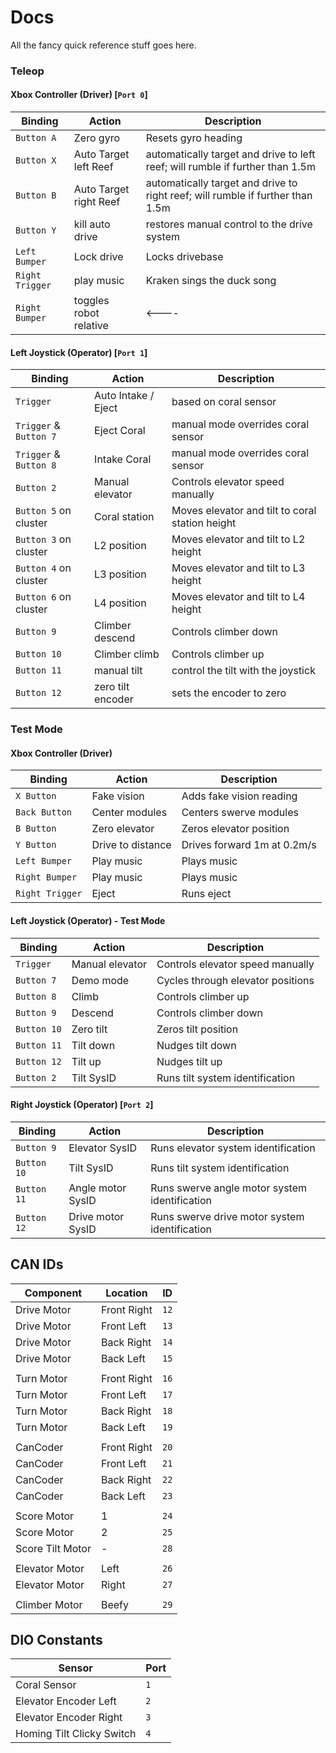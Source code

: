 # Docs

All the fancy quick reference stuff goes here.

### Teleop

#### Xbox Controller (Driver) [`Port 0`]
| Binding | Action | Description |
|---------|--------|-------------|
| `Button A` | Zero gyro | Resets gyro heading |
| `Button X` | Auto Target left Reef | automatically target and drive to left reef; will rumble if further than 1.5m |
| `Button B` | Auto Target right Reef | automatically target and drive to right reef; will rumble if further than 1.5m |
| `Button Y` | kill auto drive | restores manual control to the drive system |
| `Left Bumper` | Lock drive | Locks drivebase |
| `Right Trigger` | play music | Kraken sings the duck song |
| `Right Bumper` | toggles robot relative | <---- |

#### Left Joystick (Operator) [`Port 1`]
| Binding | Action | Description |
|---------|--------|-------------|
| `Trigger` | Auto Intake / Eject | based on coral sensor | 
| `Trigger` & `Button 7` | Eject Coral | manual mode overrides coral sensor | 
| `Trigger` & `Button 8` | Intake Coral | manual mode overrides coral sensor | 
| `Button 2` | Manual elevator | Controls elevator speed manually |
| `Button 5` on cluster | Coral station | Moves elevator and tilt to coral station height |
| `Button 3` on cluster | L2 position | Moves elevator and tilt to L2 height |
| `Button 4` on cluster | L3 position | Moves elevator and tilt to L3 height |
| `Button 6` on cluster | L4 position | Moves elevator and tilt to L4 height |
| `Button 9` | Climber descend | Controls climber down |
| `Button 10` | Climber climb | Controls climber up |
| `Button 11` | manual tilt | control the tilt with the joystick |
| `Button 12` | zero tilt encoder | sets the encoder to zero |

### Test Mode

#### Xbox Controller (Driver)
| Binding | Action | Description |
|---------|--------|-------------|
| `X Button` | Fake vision | Adds fake vision reading |
| `Back Button` | Center modules | Centers swerve modules |
| `B Button` | Zero elevator | Zeros elevator position |
| `Y Button` | Drive to distance | Drives forward 1m at 0.2m/s |
| `Left Bumper` | Play music | Plays music |
| `Right Bumper` | Play music | Plays music |
| `Right Trigger` | Eject | Runs eject |

#### Left Joystick (Operator) - Test Mode
| Binding | Action | Description |
|---------|--------|-------------|
| `Trigger` | Manual elevator | Controls elevator speed manually |
| `Button 7` | Demo mode | Cycles through elevator positions |
| `Button 8` | Climb | Controls climber up |
| `Button 9` | Descend | Controls climber down |
| `Button 10` | Zero tilt | Zeros tilt position |
| `Button 11` | Tilt down | Nudges tilt down |
| `Button 12` | Tilt up | Nudges tilt up |
| `Button 2` | Tilt SysID | Runs tilt system identification |

#### Right Joystick (Operator) [`Port 2`]
| Binding | Action | Description |
|---------|--------|-------------|
| `Button 9` | Elevator SysID | Runs elevator system identification |
| `Button 10` | Tilt SysID | Runs tilt system identification |
| `Button 11` | Angle motor SysID | Runs swerve angle motor system identification |
| `Button 12` | Drive motor SysID | Runs swerve drive motor system identification |

## CAN IDs

| Component | Location | ID |
|-----------|----------|-----|
| Drive Motor | Front Right | `12` |
| Drive Motor | Front Left | `13` |
| Drive Motor | Back Right | `14` |
| Drive Motor | Back Left | `15` |
| | |
| Turn Motor | Front Right | `16` |
| Turn Motor | Front Left | `17` |
| Turn Motor | Back Right | `18` |
| Turn Motor | Back Left | `19` |
| | |
| CanCoder | Front Right | `20` |
| CanCoder | Front Left | `21` | 
| CanCoder | Back Right | `22` |
| CanCoder | Back Left | `23` |
| | |
| Score Motor | 1 | `24` |
| Score Motor | 2 | `25` |
| Score Tilt Motor | - | `28` |
| | |
| Elevator Motor | Left | `26` |
| Elevator Motor | Right | `27` |
| | |
| Climber Motor | Beefy | `29` |

## DIO Constants

| Sensor | Port |
|--------|------|
| Coral Sensor | `1` |
| Elevator Encoder Left | `2` |
| Elevator Encoder Right | `3` |
| Homing Tilt Clicky Switch | `4` |
